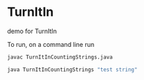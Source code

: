 # TurnItIn
demo for TurnItIn


To run, on a command line run 

```bash
javac TurnItInCountingStrings.java

```
```bash
java TurnItInCountingStrings "test string"

```
